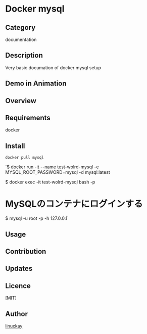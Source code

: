 # Docker mysql 

## Category

documentation

## Description

Very basic documation of docker mysql setup

## Demo in Animation

## Overview

## Requirements

docker

## Install

`docker pull mysql`

`$ docker run -it --name test-wolrd-mysql -e MYSQL_ROOT_PASSWORD=mysql -d mysql:latest

$ docker exec -it test-wolrd-mysql bash -p

# MySQLのコンテナにログインする
$ mysql -u root -p -h 127.0.0.1`

## Usage

## Contribution

## Updates

## Licence
[MIT]

## Author

[linuxkay](https://github.com/linuxkay)
